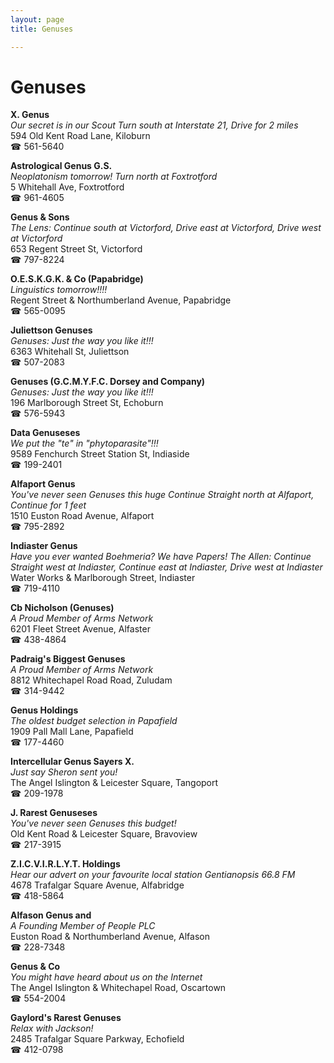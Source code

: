 ```yaml
---
layout: page 
title: Genuses

---
```



# Genuses


 **X. Genus**  
_Our secret is in our Scout 
Turn south at Interstate 21, Drive for 2 miles_  
594 Old Kent Road Lane, Kiloburn  
☎ 561-5640

**Astrological Genus G.S.**  
_Neoplatonism tomorrow! 
Turn north at Foxtrotford_  
5 Whitehall Ave, Foxtrotford  
☎ 961-4605

**Genus & Sons**  
_The Lens: Continue south at Victorford, Drive east at Victorford, Drive west at Victorford_  
653 Regent Street St, Victorford  
☎ 797-8224

**O.E.S.K.G.K. & Co (Papabridge)**  
_Linguistics tomorrow!!!!_  
Regent Street & Northumberland Avenue, Papabridge  
☎ 565-0095

**Juliettson Genuses**  
_Genuses: Just the way you like it!!!_  
6363 Whitehall St, Juliettson  
☎ 507-2083

**Genuses (G.C.M.Y.F.C. Dorsey and Company)**  
_Genuses: Just the way you like it!!!_  
196 Marlborough Street St, Echoburn  
☎ 576-5943

**Data Genuseses**  
_We put the "te" in "phytoparasite"!!!_  
9589 Fenchurch Street Station St, Indiaside  
☎ 199-2401

**Alfaport Genus**  
_You've never seen Genuses this huge 
Continue Straight north at Alfaport, Continue for 1 feet_  
1510 Euston Road Avenue, Alfaport  
☎ 795-2892

**Indiaster Genus**  
_Have you ever wanted Boehmeria? We have Papers! 
The Allen: Continue Straight west at Indiaster, Continue east at Indiaster, Drive west at Indiaster_  
Water Works & Marlborough Street, Indiaster  
☎ 719-4110

**Cb Nicholson (Genuses)**  
_A Proud Member of Arms Network_  
6201 Fleet Street Avenue, Alfaster  
☎ 438-4864

**Padraig's Biggest Genuses**  
_A Proud Member of Arms Network_  
8812 Whitechapel Road Road, Zuludam  
☎ 314-9442

**Genus Holdings**  
_The oldest budget selection in Papafield_  
1909 Pall Mall Lane, Papafield  
☎ 177-4460

**Intercellular Genus Sayers X.**  
_Just say Sheron sent you!_  
The Angel Islington & Leicester Square, Tangoport  
☎ 209-1978

**J. Rarest Genuseses**  
_You've never seen Genuses this budget!_  
Old Kent Road & Leicester Square, Bravoview  
☎ 217-3915

**Z.I.C.V.I.R.L.Y.T. Holdings**  
_Hear our advert on your favourite local station Gentianopsis 66.8 FM_  
4678 Trafalgar Square Avenue, Alfabridge  
☎ 418-5864

**Alfason Genus and**  
_A Founding Member of People PLC_  
Euston Road & Northumberland Avenue, Alfason  
☎ 228-7348

**Genus & Co**  
_You might have heard about us on the Internet_  
The Angel Islington & Whitechapel Road, Oscartown  
☎ 554-2004

**Gaylord's Rarest Genuses**  
_Relax with Jackson!_  
2485 Trafalgar Square Parkway, Echofield  
☎ 412-0798

